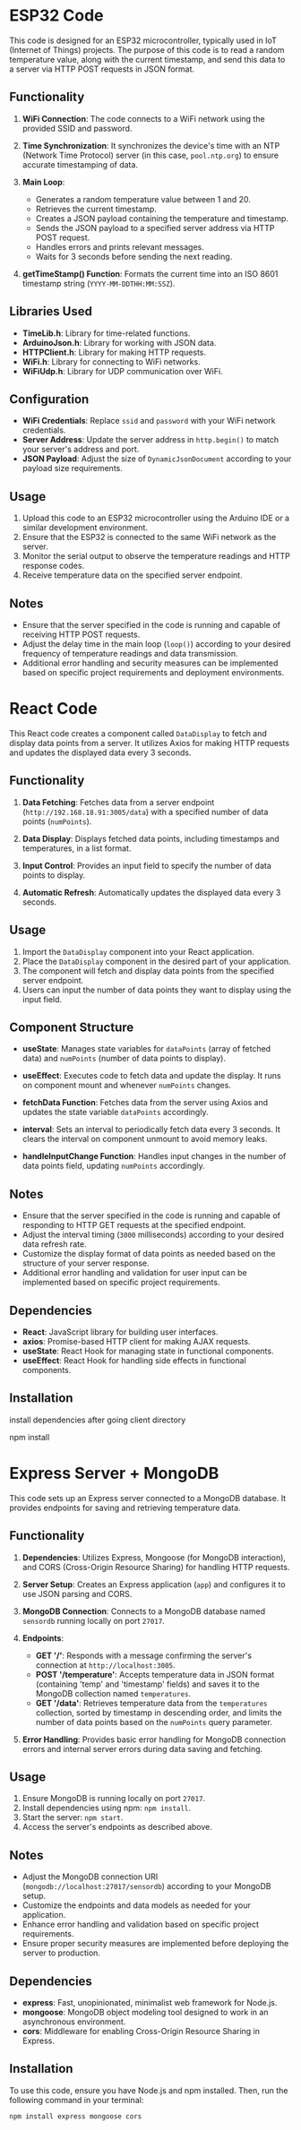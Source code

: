 # ESP32 Code

This code is designed for an ESP32 microcontroller, typically used in IoT (Internet of Things) projects. The purpose of this code is to read a random temperature value, along with the current timestamp, and send this data to a server via HTTP POST requests in JSON format.

## Functionality

1. **WiFi Connection**: The code connects to a WiFi network using the provided SSID and password.

2. **Time Synchronization**: It synchronizes the device's time with an NTP (Network Time Protocol) server (in this case, `pool.ntp.org`) to ensure accurate timestamping of data.

3. **Main Loop**:
   - Generates a random temperature value between 1 and 20.
   - Retrieves the current timestamp.
   - Creates a JSON payload containing the temperature and timestamp.
   - Sends the JSON payload to a specified server address via HTTP POST request.
   - Handles errors and prints relevant messages.
   - Waits for 3 seconds before sending the next reading.

4. **getTimeStamp() Function**: Formats the current time into an ISO 8601 timestamp string (`YYYY-MM-DDTHH:MM:SSZ`).

## Libraries Used

- **TimeLib.h**: Library for time-related functions.
- **ArduinoJson.h**: Library for working with JSON data.
- **HTTPClient.h**: Library for making HTTP requests.
- **WiFi.h**: Library for connecting to WiFi networks.
- **WiFiUdp.h**: Library for UDP communication over WiFi.

## Configuration

- **WiFi Credentials**: Replace `ssid` and `password` with your WiFi network credentials.
- **Server Address**: Update the server address in `http.begin()` to match your server's address and port.
- **JSON Payload**: Adjust the size of `DynamicJsonDocument` according to your payload size requirements.

## Usage

1. Upload this code to an ESP32 microcontroller using the Arduino IDE or a similar development environment.
2. Ensure that the ESP32 is connected to the same WiFi network as the server.
3. Monitor the serial output to observe the temperature readings and HTTP response codes.
4. Receive temperature data on the specified server endpoint.

## Notes

- Ensure that the server specified in the code is running and capable of receiving HTTP POST requests.
- Adjust the delay time in the main loop (`loop()`) according to your desired frequency of temperature readings and data transmission.
- Additional error handling and security measures can be implemented based on specific project requirements and deployment environments.

# React Code

This React code creates a component called `DataDisplay` to fetch and display data points from a server. It utilizes Axios for making HTTP requests and updates the displayed data every 3 seconds.

## Functionality

1. **Data Fetching**: Fetches data from a server endpoint (`http://192.168.18.91:3005/data`) with a specified number of data points (`numPoints`).

2. **Data Display**: Displays fetched data points, including timestamps and temperatures, in a list format.

3. **Input Control**: Provides an input field to specify the number of data points to display.

4. **Automatic Refresh**: Automatically updates the displayed data every 3 seconds.

## Usage

1. Import the `DataDisplay` component into your React application.
2. Place the `DataDisplay` component in the desired part of your application.
3. The component will fetch and display data points from the specified server endpoint.
4. Users can input the number of data points they want to display using the input field.

## Component Structure

- **useState**: Manages state variables for `dataPoints` (array of fetched data) and `numPoints` (number of data points to display).

- **useEffect**: Executes code to fetch data and update the display. It runs on component mount and whenever `numPoints` changes.

- **fetchData Function**: Fetches data from the server using Axios and updates the state variable `dataPoints` accordingly.

- **interval**: Sets an interval to periodically fetch data every 3 seconds. It clears the interval on component unmount to avoid memory leaks.

- **handleInputChange Function**: Handles input changes in the number of data points field, updating `numPoints` accordingly.

## Notes

- Ensure that the server specified in the code is running and capable of responding to HTTP GET requests at the specified endpoint.
- Adjust the interval timing (`3000` milliseconds) according to your desired data refresh rate.
- Customize the display format of data points as needed based on the structure of your server response.
- Additional error handling and validation for user input can be implemented based on specific project requirements.

## Dependencies

- **React**: JavaScript library for building user interfaces.
- **axios**: Promise-based HTTP client for making AJAX requests.
- **useState**: React Hook for managing state in functional components.
- **useEffect**: React Hook for handling side effects in functional components.

## Installation

install dependencies after going client directory

npm install 

# Express Server + MongoDB

This code sets up an Express server connected to a MongoDB database. It provides endpoints for saving and retrieving temperature data.

## Functionality

1. **Dependencies**: Utilizes Express, Mongoose (for MongoDB interaction), and CORS (Cross-Origin Resource Sharing) for handling HTTP requests.

2. **Server Setup**: Creates an Express application (`app`) and configures it to use JSON parsing and CORS.

3. **MongoDB Connection**: Connects to a MongoDB database named `sensordb` running locally on port `27017`.

4. **Endpoints**:
   - **GET '/'**: Responds with a message confirming the server's connection at `http://localhost:3005`.
   - **POST '/temperature'**: Accepts temperature data in JSON format (containing 'temp' and 'timestamp' fields) and saves it to the MongoDB collection named `temperatures`.
   - **GET '/data'**: Retrieves temperature data from the `temperatures` collection, sorted by timestamp in descending order, and limits the number of data points based on the `numPoints` query parameter.

5. **Error Handling**: Provides basic error handling for MongoDB connection errors and internal server errors during data saving and fetching.

## Usage

1. Ensure MongoDB is running locally on port `27017`.
2. Install dependencies using npm: `npm install`.
3. Start the server: `npm start`.
4. Access the server's endpoints as described above.

## Notes

- Adjust the MongoDB connection URI (`mongodb://localhost:27017/sensordb`) according to your MongoDB setup.
- Customize the endpoints and data models as needed for your application.
- Enhance error handling and validation based on specific project requirements.
- Ensure proper security measures are implemented before deploying the server to production.

## Dependencies

- **express**: Fast, unopinionated, minimalist web framework for Node.js.
- **mongoose**: MongoDB object modeling tool designed to work in an asynchronous environment.
- **cors**: Middleware for enabling Cross-Origin Resource Sharing in Express.

## Installation

To use this code, ensure you have Node.js and npm installed. Then, run the following command in your terminal:

```bash
npm install express mongoose cors
